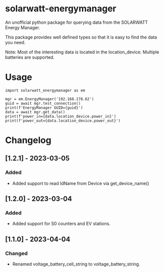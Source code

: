 # solarwatt-energymanager
An unofficial python package for querying data from the SOLARWATT Energy Manager.

This package provides well defined types so that it is easy to find the data you need.

Note: Most of the interesting data is located in the location_device. Multiple batteries are supported.

# Usage
```
import solarwatt_energymanager as em

mgr = em.EnergyManager('192.168.178.62')
guid = await mgr.test_connection()
print(f'EnergyManager GUID={guid}')
data = await mgr.get_data()
print(f'power_in={data.location_device.power_in}')
print(f'power_out={data.location_device.power_out}')
```

# Changelog

## [1.2.1] - 2023-03-05

### Added
- Added support to read IdName from Device via get_device_name()

## [1.2.0] - 2023-03-04

### Added
- Added support for S0 counters and EV stations.

## [1.1.0] - 2023-04-04

### Changed
- Renamed voltage_battery_cell_string to voltage_battery_string.


